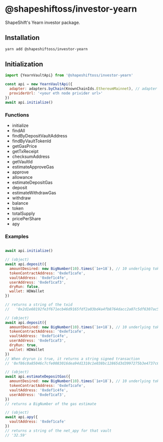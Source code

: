 # @shapeshiftoss/investor-yearn

ShapeShift's Yearn investor package.

## Installation

```bash
yarn add @shapeshiftoss/investor-yearn
```

## Initialization

```javascript
import {YearnVaultApi} from '@shapeshiftoss/investor-yearn'

const api = new YearnVaultApi({
  adapter: adapters.byChain(KnownChainIds.EthereumMainnet), // adapter is an ETH @shapeshiftoss/chain-adapters
  providerUrl: '<your eth node privider url>'
})
await api.initialize()
```

### Functions

* initialize
* findAll
* findByDepositVaultAddress
* findByVaultTokenId
* getGasPrice
* getTxReceipt
* checksumAddress
* getVaultId
* estimateApproveGas
* approve
* allowance
* estimateDepositGas
* deposit
* estimateWithdrawGas
* withdraw
* balance
* token
* totalSupply
* pricePerShare
* apy

### Examples
```javascript

await api.initialize()

// (object)
await api.deposit({
  amountDesired: new BigNumber(10).times(`1e+18`), // 10 underlying tokens
  tokenContractAddress: '0xdef1cafe',
  vaultAddress: '0xdef1c4fe',
  userAddress: '0xdef1caf3',
  dryRun: false,
  wallet: HDWallet
})

// returns a string of the txid
//   '0x2d1e60192fe3f671ecb46d9165fdf2a03bd4a4fb8764dacc2a07c5df6307ac59'

// (object)
await api.deposit({
  amountDesired: new BigNumber(10).times(`1e+18`), // 10 underlying tokens
  tokenContractAddress: '0xdef1cafe',
  vaultAddress: '0xdef1c4fe',
  userAddress: '0xdef1caf3',
  dryRun: true,
  wallet: HDWallet
})
// When dryrun is true, it returns a string signed transaction
// '0xf86c0a85046c7cfe0083016dea94d1310c1e038bc12865d3d3997275b3e4737c6302880b503be34d9fe80080269fc7eaaa9c21f59adf8ad43ed66cf5ef9ee1c317bd4d32cd65401e7aaca47cfaa0387d79c65b90be6260d09dcfb780f29dd8133b9b1ceb20b83b7e442b4bfc30cb'

// (object)
await api.estimateDepositGas({
  amountDesired: new BigNumber(10).times(`1e+18`), // 10 underlying tokens
  tokenContractAddress: '0xdef1cafe',
  vaultAddress: '0xdef1c4fe',
  userAddress: '0xdef1caf3',
})
// returns a BigNumber of the gas estimate

// (object)
await api.apy({
  vaultAddress: '0xdef1cafe'
})
// returns a string of the net_apy for that vault
// '32.59'
```
